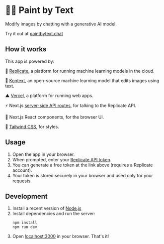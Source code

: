 # 👩‍🎨 Paint by Text

Modify images by chatting with a generative AI model.

Try it out at [paintbytext.chat](http://paintbytext.chat)

## How it works

This app is powered by:

🚀 [Replicate](https://replicate.com/?utm_source=project&utm_campaign=paintbytext), a platform for running machine learning models in the cloud.

🎨 [Kontext](https://replicate.com/black-forest-labs/flux-kontext-pro?utm_source=project&utm_campaign=paintbytext), an open-source machine learning model that edits images using text.

▲ [Vercel](https://vercel.com/), a platform for running web apps.

⚡️ Next.js [server-side API routes](pages/api), for talking to the Replicate API.

👀 Next.js React components, for the browser UI.

🍃 [Tailwind CSS](https://tailwindcss.com/), for styles.


## Usage

1. Open the app in your browser.
1. When prompted, enter your [Replicate API token](https://replicate.com/account/api-tokens?new-token-name=paint-by-text-kontext).
1. You can generate a free token at the link above (requires a Replicate account).
1. Your token is stored securely in your browser and used only for your requests.

## Development

1. Install a recent version of [Node.js](https://nodejs.org/)
1. Install dependencies and run the server:
    ```
    npm install
    npm run dev
    ```
1. Open [localhost:3000](http://localhost:3000) in your browser. That's it!
